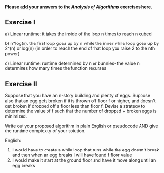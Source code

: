 #### Please add your answers to the ***Analysis of  Algorithms*** exercises here.

## Exercise I

a) Linear runtime: it takes the inside of the loop n times to reach n cubed

b) n*log(n): the first loop goes up by n while the inner while loop goes up by 2^(n) or log(n) (in order to reach the end of that loop you raise 2 to the nth power)

c) Linear runtime: runtime determined by n or bunnies- the value n determines how many times the function recurses

## Exercise II

Suppose that you have an n-story building and plenty of eggs. Suppose also that an egg gets broken if it is thrown off floor f or higher, and doesn't get broken if dropped off a floor less than floor f. Devise a strategy to determine the value of f such that the number of dropped + broken eggs is minimized.

Write out your proposed algorithm in plain English or pseudocode AND give the runtime complexity of your solution.

English:

1. I would have to create a while loop that runs while the egg doesn't break and then when an egg breaks I will have found f floor value
2. I would make it start at the ground floor and have it move along until an egg breaks

